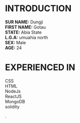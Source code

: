 # INTRODUCTION

**SUR NAME:**   Dungji <br/>
**FIRST NAME:** Gotau <br/>
**STATE:**  Abia State <br/>
**L.G.A:**  umuahia north <br/>
**SEX:**    Male <br/>
**AGE:**    24 <br/>

# EXPERIENCED IN

CSS <br/>
HTML <br/>
NodeJs <br/>
ReactJS <br/>
MongoDB <br/>
solidity <br/>


.
